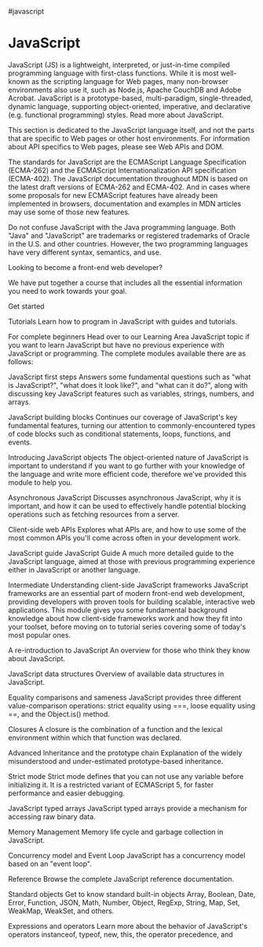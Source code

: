 #javascript
# JavaScript

JavaScript (JS) is a lightweight, interpreted, or just-in-time compiled programming language with first-class functions. While it is most well-known as the scripting language for Web pages, many non-browser environments also use it, such as Node.js, Apache CouchDB and Adobe Acrobat. JavaScript is a prototype-based, multi-paradigm, single-threaded, dynamic language, supporting object-oriented, imperative, and declarative (e.g. functional programming) styles. Read more about JavaScript.

This section is dedicated to the JavaScript language itself, and not the parts that are specific to Web pages or other host environments. For information about API specifics to Web pages, please see Web APIs and DOM.

The standards for JavaScript are the ECMAScript Language Specification (ECMA-262) and the ECMAScript Internationalization API specification (ECMA-402). The JavaScript documentation throughout MDN is based on the latest draft versions of ECMA-262 and ECMA-402. And in cases where some proposals for new ECMAScript features have already been implemented in browsers, documentation and examples in MDN articles may use some of those new features.

Do not confuse JavaScript with the Java programming language. Both "Java" and "JavaScript" are trademarks or registered trademarks of Oracle in the U.S. and other countries. However, the two programming languages have very different syntax, semantics, and use.

Looking to become a front-end web developer?

We have put together a course that includes all the essential information you need to work towards your goal.

Get started

Tutorials
Learn how to program in JavaScript with guides and tutorials.

For complete beginners
Head over to our Learning Area JavaScript topic if you want to learn JavaScript but have no previous experience with JavaScript or programming. The complete modules available there are as follows:

JavaScript first steps
Answers some fundamental questions such as "what is JavaScript?", "what does it look like?", and "what can it do?", along with discussing key JavaScript features such as variables, strings, numbers, and arrays.

JavaScript building blocks
Continues our coverage of JavaScript's key fundamental features, turning our attention to commonly-encountered types of code blocks such as conditional statements, loops, functions, and events.

Introducing JavaScript objects
The object-oriented nature of JavaScript is important to understand if you want to go further with your knowledge of the language and write more efficient code, therefore we've provided this module to help you.

Asynchronous JavaScript
Discusses asynchronous JavaScript, why it is important, and how it can be used to effectively handle potential blocking operations such as fetching resources from a server.

Client-side web APIs
Explores what APIs are, and how to use some of the most common APIs you'll come across often in your development work.

JavaScript guide
JavaScript Guide
A much more detailed guide to the JavaScript language, aimed at those with previous programming experience either in JavaScript or another language.

Intermediate
Understanding client-side JavaScript frameworks
JavaScript frameworks are an essential part of modern front-end web development, providing developers with proven tools for building scalable, interactive web applications. This module gives you some fundamental background knowledge about how client-side frameworks work and how they fit into your toolset, before moving on to tutorial series covering some of today's most popular ones.

A re-introduction to JavaScript
An overview for those who think they know about JavaScript.

JavaScript data structures
Overview of available data structures in JavaScript.

Equality comparisons and sameness
JavaScript provides three different value-comparison operations: strict equality using ===, loose equality using ==, and the Object.is() method.

Closures
A closure is the combination of a function and the lexical environment within which that function was declared.

Advanced
Inheritance and the prototype chain
Explanation of the widely misunderstood and under-estimated prototype-based inheritance.

Strict mode
Strict mode defines that you can not use any variable before initializing it. It is a restricted variant of ECMAScript 5, for faster performance and easier debugging.

JavaScript typed arrays
JavaScript typed arrays provide a mechanism for accessing raw binary data.

Memory Management
Memory life cycle and garbage collection in JavaScript.

Concurrency model and Event Loop
JavaScript has a concurrency model based on an "event loop".

Reference
Browse the complete JavaScript reference documentation.

Standard objects
Get to know standard built-in objects Array, Boolean, Date, Error, Function, JSON, Math, Number, Object, RegExp, String, Map, Set, WeakMap, WeakSet, and others.

Expressions and operators
Learn more about the behavior of JavaScript's operators instanceof, typeof, new, this, the operator precedence, and